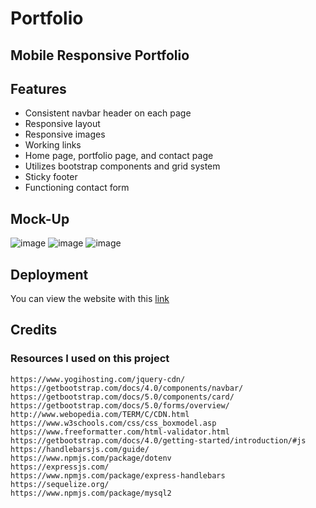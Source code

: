 # Portfolio
## Mobile Responsive Portfolio

## Features

* Consistent navbar header on each page
* Responsive layout
* Responsive images
* Working links
* Home page, portfolio page, and contact page
* Utilizes bootstrap components and grid system
* Sticky footer
* Functioning contact form


## Mock-Up
![image](https://user-images.githubusercontent.com/71532303/107135089-b6795280-68ac-11eb-9dce-9af9c439f0d8.png)
![image](https://user-images.githubusercontent.com/71532303/107135099-cabd4f80-68ac-11eb-88e2-4ea29cc26a64.png)
![image](https://user-images.githubusercontent.com/71532303/113531526-e7f55e00-957d-11eb-88f2-b4e4f9c8fd59.png)

## Deployment
You can view the website with this [link](https://damon1v1.herokuapp.com/)

## Credits
### Resources I used on this project
```
https://www.yogihosting.com/jquery-cdn/
https://getbootstrap.com/docs/4.0/components/navbar/
https://getbootstrap.com/docs/5.0/components/card/
https://getbootstrap.com/docs/5.0/forms/overview/
http://www.webopedia.com/TERM/C/CDN.html
https://www.w3schools.com/css/css_boxmodel.asp
https://www.freeformatter.com/html-validator.html
https://getbootstrap.com/docs/4.0/getting-started/introduction/#js
https://handlebarsjs.com/guide/
https://www.npmjs.com/package/dotenv
https://expressjs.com/
https://www.npmjs.com/package/express-handlebars
https://sequelize.org/
https://www.npmjs.com/package/mysql2
```
